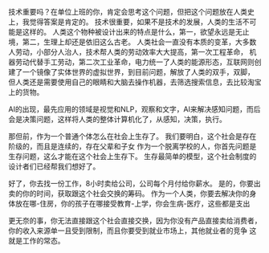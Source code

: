技术重要吗？在单位上班的你，肯定会思考这个问题，但把这个问题放在人类史上，我觉得答案是肯定的。
技术很重要，如果不是技术的发展，人类的生活不可能是这样的。
人类这个物种被设计出来的特点是什么，第一，欲望永远是无止境，第二，生理上却还是依旧这么古老。
人类社会一直没有本质的变革，大多数人劳动，小部分人治人，技术帮人类的劳动效率大大提高，第一次工程革命，
机器劳动代替手工劳动，第二次工业革命，电力统一了人类的能源形态，互联网则创建了一个镜像了实体世界的虚拟世界，到目前问题，解放了人类的双手，双脚，
但人类还是需要使用自己的眼睛和大脑去操作机器，去筛选搜索信息，去比较淘宝上的货物。

AI的出现，最先应用的领域是视觉和NLP，观察和文字，AI来解决感知问题，而后会是决策问题，这样将人类的整体计算机化了，从感知，决策，执行。

那但前，作为一个普通个体怎么在社会上生存了。
我们要明白，这个社会是存在阶级的，而且是连续的，存在父辈和子女
作为一个脱离学校的人，你首先问题是生存问题，这么才能在这个社会上生存下。
生存最简单的模型，这个社会制度的设计者们已经帮我们想好了。

好了，你去找一份工作，8小时卖给公司，公司每个月付给你薪水。
是的，你要出卖的你的时间，获取跟这个社会交换的筹码。
作为一个人类，你要去解决你的身体放在哪-住房，你的孩子在哪接受教育-上学，你会生病-医疗，这些都是支出

更无奈的事，你无法直接跟这个社会直接交换，因为你没有产品直接卖给消费者，你的收入来源单一且受到限制，而且你要受到就业市场上，其他就业者的竞争
这就是工作的常态。

